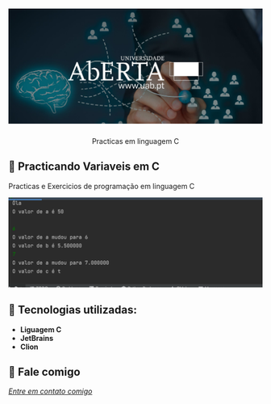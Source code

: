 
<h1 align="center">
    <img width="800" src="assets/UAb.jpg" />
</h1>


<p align="center">
Practicas em linguagem C
</p>

📌 Practicando Variaveis em C
------------------
Practicas e Exercicios de programação em linguagem C


<img src="assets/print.png" >


🔧 Tecnologias utilizadas:
------------------

- <strong>Liguagem C</strong>
- <strong>JetBrains</strong>
- <strong>Clion</strong>

💬 Fale comigo
------------------
[*Entre em contato comigo*](https://www.linkedin.com/in/ivo-baptista-3712144/)

















